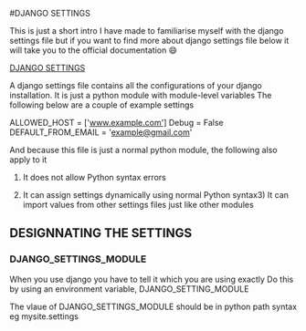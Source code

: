 #DJANGO SETTINGS

This is just a short intro I have made to familiarise myself with the django settings file but if you want to find more about django settings file below it will take you to the official documentation :smile:

[DJANGO SETTINGS](https://docs.djangoproject.com/en/4.1/topics/settings/)

A django settings file contains all the configurations of your django installation.
It is just a python module with module-level variables
The following below are a couple of example settings

ALLOWED\_HOST = ['www.example.com']
Debug = False
DEFAULT\_FROM\_EMAIL = 'example@gmail.com'

And because this file is just a normal python module, the following also apply to it
1) It does not allow Python syntax errors

2) It can assign settings dynamically using normal Python syntax3) It can import values from other settings files just like other modules

## DESIGNNATING THE SETTINGS
### DJANGO\_SETTINGS\_MODULE
When you use django you have to tell it which you are using exactly Do this by using an environment variable, DJANGO\_SETTING\_MODULE

The vlaue of DJANGO\_SETTINGS\_MODULE should be in python path syntax eg mysite.settings

